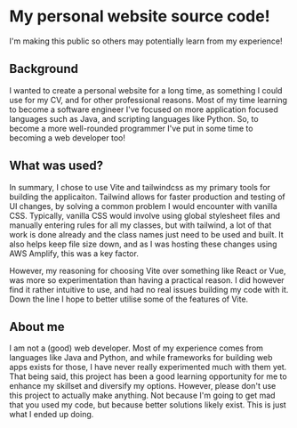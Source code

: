 # My personal website source code! 
I'm making this public so others may potentially learn from my experience!

## Background
I wanted to create a personal website for a long time, as something I could use for my CV, and for other professional reasons.
Most of my time learning to become a software engineer I've focused on more application focused languages such as Java, and scripting languages like Python.
So, to become a more well-rounded programmer I've put in some time to becoming a web developer too!

## What was used?
In summary, I chose to use Vite and tailwindcss as my primary tools for building the applicaiton.
Tailwind allows for faster production and testing of UI changes, by solving a common problem I would encounter with vanilla CSS.
Typically, vanilla CSS would involve using global stylesheet files and manually entering rules for all my classes, but with tailwind, a lot of that work is done already and the class names just need to be used and built.
It also helps keep file size down, and as I was hosting these changes using AWS Amplify, this was a key factor.

However, my reasoning for choosing Vite over something like React or Vue, was more so experimentation than having a practical reason.
I did however find it rather intuitive to use, and had no real issues building my code with it.
Down the line I hope to better utilise some of the features of Vite.

## About me
I am not a (good) web developer. Most of my experience comes from languages like Java and Python, and while frameworks for building web apps exists for those, I have never really experimented much with them yet.
That being said, this project has been a good learning opportunity for me to enhance my skillset and diversify my options.
However, please don't use this project to actually make anything. Not because I'm going to get mad that you used my code, but because better solutions likely exist. 
This is just what I ended up doing.
